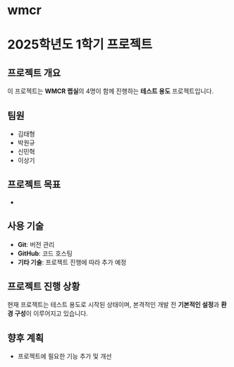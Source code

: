 # wmcr

# 2025학년도 1학기 프로젝트

## 프로젝트 개요
이 프로젝트는 **WMCR 랩실**의 4명이 함께 진행하는 **테스트 용도** 프로젝트입니다.

## 팀원
- 김태형
- 박원규
- 신민혁
- 이상기

## 프로젝트 목표
- 

## 사용 기술
- **Git**: 버전 관리
- **GitHub**: 코드 호스팅
- **기타 기술**: 프로젝트 진행에 따라 추가 예정

## 프로젝트 진행 상황
현재 프로젝트는 테스트 용도로 시작된 상태이며, 본격적인 개발 전 **기본적인 설정**과 **환경 구성**이 이루어지고 있습니다.

## 향후 계획
- 프로젝트에 필요한 기능 추가 및 개선
